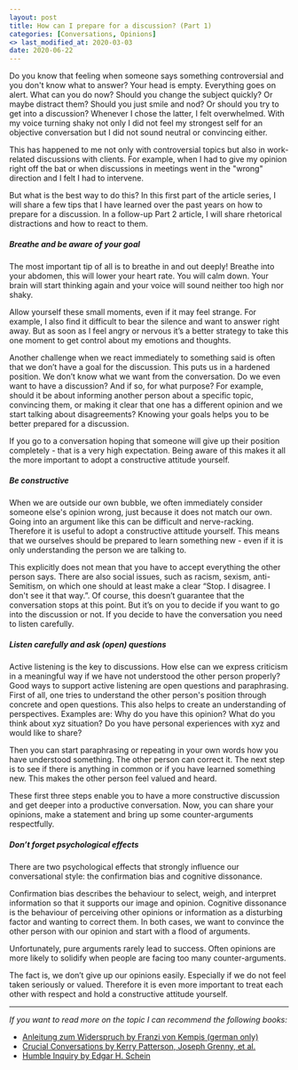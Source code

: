 ```yaml
---
layout: post
title: How can I prepare for a discussion? (Part 1)
categories: [Conversations, Opinions]
<> last_modified_at: 2020-03-03
date: 2020-06-22
---
```

Do you know that feeling when someone says something controversial and you don't know what to answer? Your head is empty. Everything goes on alert. What can you do now? Should you change the subject quickly? Or maybe distract them? Should you just smile and nod? Or should you try to get into a discussion? 
Whenever I chose the latter, I felt overwhelmed. With my voice turning shaky not only I did not feel my strongest self for an objective conversation but I did not sound neutral or convincing either.

This has happened to me not only with controversial topics but also in work-related discussions with clients. For example, when I had to give my opinion right off the bat or when discussions in meetings went in the "wrong" direction and I felt I had to intervene. 

But what is the best way to do this? In this first part of the article series, I will share a few tips that I have learned over the past years on how to prepare for a discussion. In a follow-up Part 2 article, I will share rhetorical distractions and how to react to them.

##### Breathe and be aware of your goal
The most important tip of all is to breathe in and out deeply! Breathe into your abdomen, this will lower your heart rate. You will calm down. Your brain will start thinking again and your voice will sound neither too high nor shaky.

Allow yourself these small moments, even if it may feel strange. For example, I also find it difficult to bear the silence and want to answer right away. But as soon as I feel angry or nervous it’s a better strategy to take this one moment to get control about my emotions and thoughts.

Another challenge when we react immediately to something said is often that we don’t have a goal for the discussion. This puts us in a hardened position. We don’t know what we want from the conversation. Do we even want to have a discussion? And if so, for what purpose? For example, should it be about informing another person about a specific topic, convincing them, or making it clear that one has a different opinion and we start talking about disagreements? Knowing your goals helps you to be better prepared for a discussion.

If you go to a conversation hoping that someone will give up their position completely - that is a very high expectation. Being aware of this makes it all the more important to adopt a constructive attitude yourself.

##### Be constructive
When we are outside our own bubble, we often immediately consider someone else's opinion wrong, just because it does not match our own. Going into an argument like this can be difficult and nerve-racking. Therefore it is useful to adopt a constructive attitude yourself. This means that we ourselves should be prepared to learn something new - even if it is only understanding the person we are talking to. 

This explicitly does not mean that you have to accept everything the other person says. There are also social issues, such as racism, sexism, anti-Semitism, on which one should at least make a clear “Stop. I disagree. I don't see it that way.”. Of course, this doesn’t guarantee that the conversation stops at this point. But it’s on you to decide if you want to go into the discussion or not. If you decide to have the conversation you need to listen carefully.

##### Listen carefully and ask (open) questions
Active listening is the key to discussions. How else can we express criticism in a meaningful way if we have not understood the other person properly?
Good ways to support active listening are open questions and paraphrasing. First of all, one tries to understand the other person's position through concrete and open questions. This also helps to create an understanding of perspectives. Examples are:  Why do you have this opinion? What do you think about xyz situation? Do you have personal experiences with xyz and would like to share?

Then you can start paraphrasing or repeating in your own words how you have understood something. The other person can correct it. The next step is to see if there is anything in common or if you have learned something new. This makes the other person feel valued and heard.

These first three steps enable you to have a more constructive discussion and get deeper into a productive conversation. Now, you can share your opinions, make a statement and bring up some counter-arguments respectfully.

##### Don’t forget psychological effects
There are two psychological effects that strongly influence our conversational style: the confirmation bias and cognitive dissonance.

Confirmation bias describes the behaviour to select, weigh, and interpret information so that it supports our image and opinion. Cognitive dissonance is the behaviour of perceiving other opinions or information as a disturbing factor and wanting to correct them. In both cases, we want to convince the other person with our opinion and start with a flood of arguments. 

Unfortunately, pure arguments rarely lead to success. Often opinions are more likely to solidify when people are facing too many counter-arguments. 

The fact is, we don’t give up our opinions easily. Especially if we do not feel taken seriously or valued. Therefore it is even more important to treat each other with respect and hold a constructive attitude yourself.

---

*If you want to read more on the topic I can recommend the following books:*

* [Anleitung zum Widerspruch by Franzi von Kempis (german only)](https://www.amazon.de/Anleitung-zum-Widerspruch-populistische-Verschw%C3%B6rungstheorien/dp/3442393558/ref=sr_1_1?__mk_de_DE=%C3%85M%C3%85%C5%BD%C3%95%C3%91&crid=3AWZ56LCRAJKB&dchild=1&keywords=anleitung+zum+widerspruch&qid=1591870473&sprefix=anleitung+zum+wi%2Caps%2C154&sr=8-1)
* [Crucial Conversations by Kerry Patterson, Joseph Grenny, et al.](https://www.amazon.com/-/de/Crucial-Conversations-Talking-Stakes-Second/dp/0071771328/ref=sr_1_1?__mk_de_DE=%C3%85M%C3%85%C5%BD%C3%95%C3%91&crid=2VBP3GWR53NS0&dchild=1&keywords=crucial+conversations&qid=1591870560&sprefix=crucial+%2Caps%2C225&sr=8-1)
* [Humble Inquiry by Edgar H. Schein](https://www.amazon.com/-/de/Humble-Inquiry-Gentle-Instead-Telling/dp/1609949811/ref=sr_1_1?__mk_de_DE=%C3%85M%C3%85%C5%BD%C3%95%C3%91&crid=2J40ECZ3AN09R&dchild=1&keywords=humble+inquiry&qid=1591870591&sprefix=HUMBLE+INQU%2Caps%2C267&sr=8-1)



